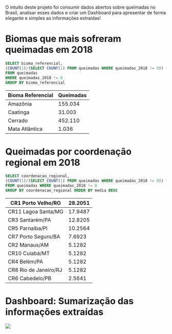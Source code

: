 
# 
O intuito deste projeto foi consumir dados abertos sobre queimadas no Brasil, analisar esses dados e criar um Dashboard para apresentar de forma elegante e simples as informações extraídas! 

# Biomas que mais sofreram queimadas em 2018

```sql
SELECT bioma_referencial,
(COUNT(1)/(SELECT COUNT(1) FROM queimadas WHERE queimadas_2018 != 0)) * 100 AS media
FROM queimadas
WHERE queimadas_2018 != 0
GROUP BY bioma_referencial
```

<table>
  <thead>
    <tr>
      <th>Bioma Referencial</th>
      <th>Queimadas</th>
    </tr>
  </head>
  <tbody>
    <tr>
      <td>Amazônia</td>
      <td>155.034</td>
    </tr>
    <tr>
      <td>Caatinga</td>
      <td>31.003</td>
    </tr>
    <tr>
      <td>Cerrado</td>
      <td>452.110</td>
    </tr>
    <tr>
      <td>Mata Atlântica</td>
      <td>1.036</td>
    </tr>
  </tbody>
</table>

# Queimadas por coordenação regional em 2018

```sql
SELECT coordenacao_regional,
(COUNT(1)/(SELECT COUNT(1) FROM queimadas WHERE queimadas_2018 != 0)) * 100 AS media
FROM queimadas WHERE queimadas_2018 != 0
GROUP BY coordenacao_regional ORDER BY media DESC
```

<table>
  <thead>
    <tr>
      <th>CR1 Porto Velho/RO</th>
      <th>28.2051</th>
    </tr>
  </head>
  <tbody>
    <tr>
      <td>CR11 Lagoa Santa/MG</td>
      <td>17.9487</td>
    </tr>
    <tr>
      <td>CR3 Santarém/PA</td>
      <td>12.8205</td>
    </tr>
    <tr>
      <td>CR5 Parnaíba/PI</td>
      <td>10.2564</td>
    </tr>
    <tr>
      <td>CR7 Porto Seguro/BA</td>
      <td>7.6923</td>
    </tr>
    <tr>
      <td>CR2 Manaus/AM</td>
      <td>5.1282</td>
    </tr><tr>
      <td>CR10 Cuiabá/MT</td>
      <td>5.1282</td>
    </tr>
    <tr>
      <td>CR4 Belém/PA</td>
      <td>5.1282</td>
    </tr>
    <tr>
      <td>CR8 Rio de Janeiro/RJ</td>
      <td>5.1282</td>
    </tr>
    <tr>
      <td>CR6 Cabedelo/PB</td>
      <td>2.5641</td>
    </tr>
  </tbody>
</table>

# Dashboard: Sumarização das informações extraídas
<img src="https://raw.githubusercontent.com/valdiney/IncendiosEmUnidadesDeConservacaoFederais/master/assets/img/img_do_dashboard.png"/>
